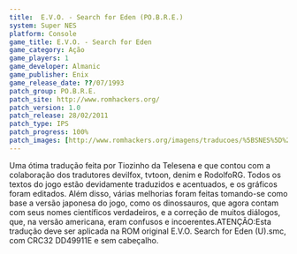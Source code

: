 ```yaml
---
title:  E.V.O. - Search for Eden (PO.B.R.E.)
system: Super NES
platform: Console
game_title: E.V.O. - Search for Eden
game_category: Ação
game_players: 1
game_developer: Almanic
game_publisher: Enix
game_release_date: ??/07/1993
patch_group: PO.B.R.E.
patch_site: http://www.romhackers.org/
patch_version: 1.0
patch_release: 28/02/2011
patch_type: IPS
patch_progress: 100%
patch_images: [http://www.romhackers.org/imagens/traducoes/%5BSNES%5D%20E.V.O.%20Search%20for%20Eden%20-%20POBRE%20-%201.png,http://www.romhackers.org/imagens/traducoes/%5BSNES%5D%20E.V.O.%20Search%20for%20Eden%20-%20POBRE%20-%202.png,http://www.romhackers.org/imagens/traducoes/%5BSNES%5D%20E.V.O.%20Search%20for%20Eden%20-%20POBRE%20-%203.png]
---
```

Uma ótima tradução feita por Tiozinho da Telesena e que contou com a colaboração dos tradutores devilfox, tvtoon, denim e RodolfoRG. Todos os textos do jogo estão devidamente traduzidos e acentuados, e os gráficos foram editados. Além disso, várias melhorias foram feitas tomando-se como base a versão japonesa do jogo, como os dinossauros, que agora contam com seus nomes científicos verdadeiros, e a correção de muitos diálogos, que, na versão americana, eram confusos e incoerentes.ATENÇÃO:Esta tradução deve ser aplicada na ROM original E.V.O. Search for Eden (U).smc, com CRC32 DD49911E e sem cabeçalho.